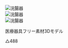![浣腸器](https://booth.pximg.net/895a216f-4b58-4d03-b933-8ac2468d7aa2/i/1070889/a442c5ad-0d97-4ef7-9ab4-08613950736f.png)  
![浣腸器](https://booth.pximg.net/895a216f-4b58-4d03-b933-8ac2468d7aa2/i/1070889/a9a09a9f-8b19-4b71-92d3-9d699c07d6ab.png)  
![浣腸器](https://booth.pximg.net/895a216f-4b58-4d03-b933-8ac2468d7aa2/i/1070889/5d770534-7f06-46c1-9273-7bba391dda47.png)  

医療器具フリー素材3Dモデル 

△488 

